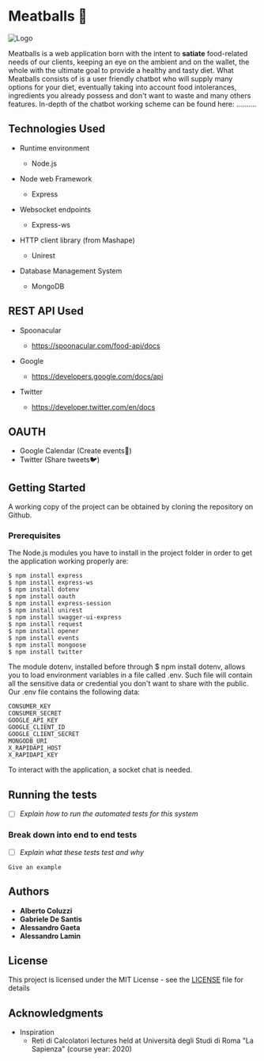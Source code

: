 # Meatballs :hamburger:

![Logo](https://external-preview.redd.it/PxYPalqae7fMR0A-piAKk9sUdLqxpQKEgbo9pm9Oj9Q.jpg?auto=webp&s=a81a7d26d8d1bfe127a13d47f21fbabba6bc95c8)

Meatballs is a web application born with the intent to **satiate** food-related needs of our clients, keeping an eye on the ambient and on the wallet, the whole with the ultimate goal to provide a healthy and tasty diet.
What Meatballs consists of is a user friendly chatbot who will supply many options for your diet, eventually taking into account food intolerances, ingredients you already possess and don't want to waste and many others features.
In-depth of the chatbot working scheme can be found here: ..........


## Technologies Used

* Runtime environment
  * Node.js

* Node web Framework
  * Express

* Websocket endpoints
  * Express-ws

* HTTP client library  (from Mashape)
  * Unirest

* Database Management System
  * MongoDB


## REST API Used

* Spoonacular
  * https://spoonacular.com/food-api/docs

* Google
  * https://developers.google.com/docs/api

* Twitter
  * https://developer.twitter.com/en/docs


## OAUTH

* Google Calendar (Create events:calendar:)
* Twitter (Share tweets:bird:)



## Getting Started
A working copy of the project can be obtained by cloning the repository on Github.  

### Prerequisites

The Node.js modules you have to install in the project folder in order to get the application working properly are:

```
$ npm install express
$ npm install express-ws
$ npm install dotenv
$ npm install oauth
$ npm install express-session
$ npm install unirest
$ npm install swagger-ui-express
$ npm install request
$ npm install opener
$ npm install events
$ npm install mongoose
$ npm install twitter
```

The module dotenv, installed before through $ npm install dotenv, allows you to load environment variables in a file called .env. Such file will contain all the sensitive data or credential you don't want to share with the public.
Our .env file contains the following data:
```
CONSUMER_KEY
CONSUMER_SECRET
GOOGLE_API_KEY
GOOGLE_CLIENT_ID
GOOGLE_CLIENT_SECRET
MONGODB_URI
X_RAPIDAPI_HOST
X_RAPIDAPI_KEY
```
To interact with the application, a socket chat is needed.


## Running the tests

- [ ] *Explain how to run the automated tests for this system*

### Break down into end to end tests

- [ ] *Explain what these tests test and why*

```
Give an example
```



## Authors

* **Alberto Coluzzi**
* **Gabriele De Santis**
* **Alessandro Gaeta**
* **Alessandro Lamin**

## License

This project is licensed under the MIT License - see the [LICENSE](LICENSE) file for details

## Acknowledgments

* Inspiration
  * Reti di Calcolatori lectures held at Università degli Studi di Roma "La Sapienza" (course year: 2020)

